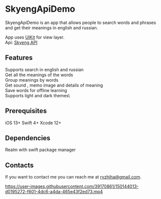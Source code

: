 # SkyengApiDemo

SkyengApiDemo is an app that allows people to search words and phrases and get their meanings in english and russian.



App uses  [UIKit](https://developer.apple.com/documentation/uikit) for view layer.\
Api: [Skyeng API](https://dictionary.skyeng.ru/doc/api/external)


## Features
Supports search in english and russian\
Get all the meanings of the words\
Group meanings by words\
Get sound , memo image and details of meaning\
Save words for offline learning\
Supports light and dark themes\
## Prerequisites

iOS 13+
Swift 4+
Xcode 12+

## Dependencies
Realm with swift package manager

## Contacts
If you want to contact me you can reach me at <ryzhiha@gmail.com>.






https://user-images.githubusercontent.com/39170861/150144013-d0195272-f601-4dc6-a4da-465e43f2ed73.mp4

